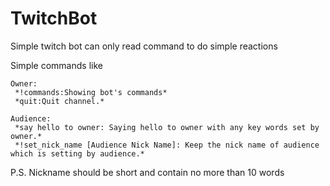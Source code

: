 # TwitchBot
Simple twitch bot can only read command to do simple reactions

Simple commands like

    Owner:
     *!commands:Showing bot's commands*
     *quit:Quit channel.*
     
    Audience:
     *say hello to owner: Saying hello to owner with any key words set by owner.*
     *!set_nick_name [Audience Nick Name]: Keep the nick name of audience which is setting by audience.*
     
P.S. Nickname should be short and contain no more than 10 words
